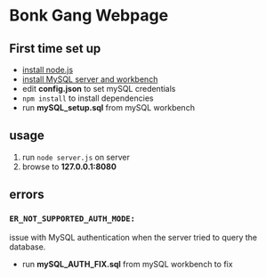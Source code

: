 # Bonk Gang Webpage

## First time set up
* [install node.js](https://nodejs.org/en/)
* [install MySQL server and workbench](https://dev.mysql.com/downloads/installer/)
* edit **config.json** to set mySQL credentials
* `npm install` to install dependencies
* run **mySQL_setup.sql** from mySQL workbench


## usage
1. run `node server.js` on server
2. browse to **127.0.0.1:8080**

## errors
### `ER_NOT_SUPPORTED_AUTH_MODE:`
issue with MySQL authentication when the server tried to query the database.

* run **mySQL\_AUTH\_FIX.sql** from mySQL workbench to fix